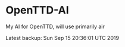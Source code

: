 # OpenTTD-AI
My AI for OpenTTD, will use primarily air

Latest backup: Sun Sep 15 20:36:01 UTC 2019
